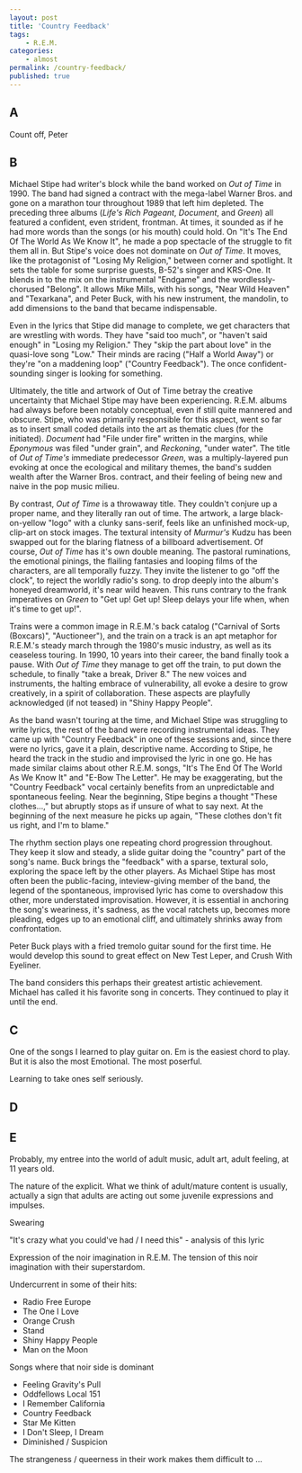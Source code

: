 ```yaml
---
layout: post
title: 'Country Feedback'
tags:
    - R.E.M.
categories:
    - almost
permalink: /country-feedback/
published: true
---
```


## A

Count off, Peter

## B

Michael Stipe had writer's block while the band worked on _Out of Time_ in 1990. The band had signed a contract with the mega-label Warner Bros. and gone on a marathon tour throughout 1989 that left him depleted. The preceding three albums (_Life's Rich Pageant_, _Document_, and _Green_) all featured a confident, even strident, frontman. At times, it sounded as if he had more words than the songs (or his mouth) could hold. On "It's The End Of The World As We Know It", he made a pop spectacle of the struggle to fit them all in. But Stipe's voice does not dominate on _Out of Time_. It moves, like the protagonist of "Losing My Religion," between corner and spotlight. It sets the table for some surprise guests, B-52's singer and KRS-One. It blends in to the mix on the instrumental "Endgame" and the wordlessly-chorused "Belong". It allows Mike Mills, with his songs, "Near Wild Heaven" and "Texarkana", and Peter Buck, with his new instrument, the mandolin, to add dimensions to the band that became indispensable.

Even in the lyrics that Stipe did manage to complete, we get characters that are wrestling with words. They have "said too much", or "haven't said enough" in "Losing my Religion." They "skip the part about love" in the quasi-love song "Low." Their minds are racing ("Half a World Away") or they're "on a maddening loop" ("Country Feedback"). The once confident-sounding singer is looking for something.

Ultimately, the title and artwork of Out of Time betray the creative uncertainty that Michael Stipe may have been experiencing. R.E.M. albums had always before been notably conceptual, even if still quite mannered and obscure. Stipe, who was primarily responsible for this aspect, went so far as to insert small coded details into the art as thematic clues (for the initiated). _Document_ had "File under fire" written in the margins, while _Eponymous_ was filed "under grain", and _Reckoning_, "under water". The title of _Out of Time's_ immediate predecessor _Green_, was a multiply-layered pun evoking at once the ecological and military themes, the band's sudden wealth after the Warner Bros. contract, and their feeling of being new and naive in the pop music milieu.

By contrast, _Out of Time_ is a throwaway title. They couldn't conjure up a proper name, and they literally ran out of time. The artwork, a large black-on-yellow "logo" with a clunky sans-serif, feels like an unfinished mock-up, clip-art on stock images. The textural intensity of _Murmur's_ Kudzu has been swapped out for the blaring flatness of a billboard advertisement. Of course, _Out of Time_ has it's own double meaning. The pastoral ruminations, the emotional pinings, the flailing fantasies and looping films of the characters, are all temporally fuzzy. They invite the listener to go "off the clock", to reject the worldly radio's song. to drop deeply into the album's honeyed dreamworld, it's near wild heaven. This runs contrary to the frank imperatives on _Green_ to "Get up! Get up! Sleep delays your life when, when it's time to get up!".

Trains were a common image in R.E.M.'s back catalog ("Carnival of Sorts (Boxcars)", "Auctioneer"), and the train on a track is an apt metaphor for R.E.M.'s steady march through the 1980's music industry, as well as its ceaseless touring. In 1990, 10 years into their career, the band finally took a pause. With _Out of Time_ they manage to get off the train, to put down the schedule, to finally "take a break, Driver 8." The new voices and instruments, the halting embrace of vulnerability, all evoke a desire to grow creatively, in a spirit of collaboration. These aspects are playfully acknowledged (if not teased) in "Shiny Happy People".

As the band wasn't touring at the time, and Michael Stipe was struggling to write lyrics, the rest of the band were recording instrumental ideas. They came up with "Country Feedback" in one of these sessions and, since there were no lyrics, gave it a plain, descriptive name. According to Stipe, he heard the track in the studio and improvised the lyric in one go. He has made similar claims about other R.E.M. songs, "It's The End Of The World As We Know It" and "E-Bow The Letter". He may be exaggerating, but the "Country Feedback" vocal certainly benefits from an unpredictable and spontaneous feeling. Near the beginning, Stipe begins a thought "These clothes...," but abruptly stops as if unsure of what to say next. At the beginning of the next measure he picks up again, "These clothes don't fit us right, and I'm to blame."

The rhythm section plays one repeating chord progression throughout. They keep it slow and steady, a slide guitar doing the "country" part of the song's name. Buck brings the "feedback" with a sparse, textural solo, exploring the space left by the other players. As Michael Stipe has most often been the public-facing, inteview-giving member of the band, the legend of the spontaneous, improvised lyric has come to overshadow this other, more understated improvisation. However, it is essential in anchoring the song's weariness, it's sadness, as the vocal ratchets up, becomes more pleading, edges up to an emotional cliff, and ultimately shrinks away from confrontation.

Peter Buck plays with a fried tremolo guitar sound for the first time. He would develop this sound to great effect on New Test Leper, and Crush With Eyeliner.

The band considers this perhaps their greatest artistic achievement. Michael has called it his favorite song in concerts. They continued to play it until the end.

## C

One of the songs I learned to play guitar on. Em is the easiest chord to play. But it is also the most Emotional. The most poserful.

Learning to take ones self seriously.

## D

## E

Probably, my entree into the world of adult music, adult art, adult feeling, at 11 years old.

The nature of the explicit. What we think of adult/mature content is usually, actually a sign that adults are acting out some juvenile expressions and impulses.

Swearing

"It's crazy what you could've had / I need this" - analysis of this lyric

Expression of the noir imagination in R.E.M. The tension of this noir imagination with their superstardom.

Undercurrent in some of their hits:

-   Radio Free Europe
-   The One I Love
-   Orange Crush
-   Stand
-   Shiny Happy People
-   Man on the Moon

Songs where that noir side is dominant

-   Feeling Gravity's Pull
-   Oddfellows Local 151
-   I Remember California
-   Country Feedback
-   Star Me Kitten
-   I Don't Sleep, I Dream
-   Diminished / Suspicion

The strangeness / queerness in their work makes them difficult to ...
